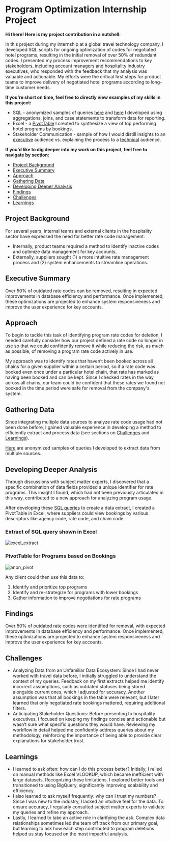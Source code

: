 # Program Optimization Internship Project

**Hi there! Here is my project contribution in a nutshell:**

In this project during my internship at a global travel technology company, I developed SQL scripts for ongoing optimization of codes for negotiated hotel programs, resulting in the initial removal of over 50% of redundant codes. I presented my process improvement recommendations to key stakeholders, including account managers and hospitality industry executives, who responded with the feedback that my analysis was valuable and actionable. My efforts were the critical first steps for product teams to improve delivery of negotiated hotel programs according to long-time customer needs. 

**If you're short on time, feel free to directly view examples of my skills in this project:**

- SQL - anonymized samples of queries [here](SQL-prep.sql) and [here](SQL-program-analysis.sql) I developed using aggregations, joins, and case statements to transform data for reporting.
- Excel - a [PivotTable](#pivottable-for-programs-based-on-bookings) I created to synthesize a view of top performing hotel programs by bookings.
- Stakeholder Communication - sample of how I would distill insights to an [executive](#executive-summary) audience vs. explaining the process to a [technical](#approach) audience.

**If you'd like to dig deeper into my work on this project, feel free to navigate by section:**

- [Project Background](#project-background)
- [Executive Summary](#executive-summary)
- [Approach](#approach)
- [Gathering Data](#gathering-data)
- [Developing Deeper Analysis](#developing-deeper-analysis)
- [Findings](#findings)
- [Challenges](#challenges)
- [Learnings](#learnings)

## Project Background
For several years, internal teams and external clients in the hospitality sector have expressed the need for better rate code management:
- Internally, product teams required a method to identify inactive codes and optimize data management for key accounts.
- Externally, suppliers sought (1) a more intuitive rate management process and (2) system enhancements to streamline operations.

## Executive Summary
Over 50% of outdated rate codes can be removed, resulting in expected improvements in database efficiency and performance. Once implemented, these optimizations are projected to enhance system responsiveness and improve the user experience for key accounts.

## Approach
To begin to tackle this task of identifying program rate codes for deletion, I needed carefully consider how our project defined a rate code no longer in use so that we could confidently remove it while reducing the risk, as much as possible, of removing a program rate code actively in use.

My approach was to identify rates that haven’t been booked across all chains for a given supplier within a certain period, so if a rate code was booked even once under a particular hotel chain, that rate has marked as having been booked and can be kept. Since I checked rates in the way across all chains, our team could be confident that these rates we found not booked in the time period were safe for removal from the company's system.

## Gathering Data
Since integrating multiple data sources to analyze rate code usage had not been done before, I gained valuable experience in developing a method to efficiently extract and process data (see sections on [Challenges](#challenges) and [Learnings](#learnings)). 

[Here](SQL-rate-code-removal.sql) are anonymized samples of queries I developed to extract data from multiple sources. 

## Developing Deeper Analysis
Through discussions with subject matter experts, I discovered that a specific combination of data fields provided a unique identifier for rate programs. This insight I found, which had not been previously articulated in this way, contributed to a new approach for analyzing program usage.

After developing these [SQL queries](SQL-program-analysis.sql) to create a data extract, I created a PivotTable in Excel, where suppliers could view bookings by various descriptors like agency code, rate code, and chain code.

### Extract of SQL query shown in Excel
![excel_extract](https://github.com/user-attachments/assets/bbd18412-2db0-4a5c-ad72-863b4b4a742f)

### PivotTable for Programs based on Bookings
![anon_pivot](https://github.com/user-attachments/assets/892f2efb-d159-48a1-b51e-9d8ba340881b)


Any client could then use this data to:
1. Identify and prioritize top programs
2. Identify and re-strategize for programs with lower bookings
3. Gather information to improve negotiations for rate programs


## Findings
Over 50% of outdated rate codes were identified for removal, with expected improvements in database efficiency and performance. Once implemented, these optimizations are projected to enhance system responsiveness and improve the user experience for key accounts.

## Challenges
- Analyzing Data from an Unfamiliar Data Ecosystem: Since I had never worked with travel data before, I initially struggled to understand the context of my queries. Feedback on my first extracts helped me identify incorrect assumptions, such as outdated statuses being stored alongside current ones, which I adjusted for accuracy. Another assumption was that all bookings in the table were relevant, but I later learned that only negotiated rate bookings mattered, requiring additional filters.
- Anticipating Stakeholder Questions: Before presenting to hospitality executives, I focused on keeping my findings concise and actionable but wasn’t sure what specific questions they would have. Reviewing my workflow in detail helped me confidently address queries about my methodology, reinforcing the importance of being able to provide clear explanations for stakeholder trust.

## Learnings
- I learned to ask often: how can I do this process better? Initially, I relied on manual methods like Excel VLOOKUP, which became inefficient with large datasets. Recognizing these limitations, I explored better tools and transitioned to using BigQuery, significantly improving scalability and efficiency.
- I also learned to ask myself frequently: why can I trust my numbers? Since I was new to the industry, I lacked an intuitive feel for the data. To ensure accuracy, I regularly consulted subject matter experts to validate my queries and refine my approach.
- Lastly, I learned to take an active role in clarifying the ask. Complex data relationships sometimes led the team off track from our primary goal, but learning to ask how each step contributed to program deletions helped us stay focused on the most impactful analysis.
